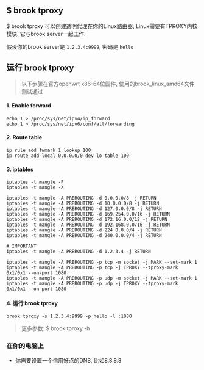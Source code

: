 ## $ brook tproxy

$ brook tproxy 可以创建透明代理在你的Linux路由器, Linux需要有TPROXY内核模块. 它与brook server一起工作.

假设你的brook server是 `1.2.3.4:9999`, 密码是 `hello`

## 运行 brook tproxy

> 以下步骤在官方openwrt x86-64位固件, 使用的brook_linux_amd64文件测试通过

#### 1. Enable forward

```
echo 1 > /proc/sys/net/ipv4/ip_forward
echo 1 > /proc/sys/net/ipv6/conf/all/forwarding
```

#### 2. Route table

```
ip rule add fwmark 1 lookup 100
ip route add local 0.0.0.0/0 dev lo table 100
```

#### 3. iptables

```
iptables -t mangle -F
iptables -t mangle -X

iptables -t mangle -A PREROUTING -d 0.0.0.0/8 -j RETURN
iptables -t mangle -A PREROUTING -d 10.0.0.0/8 -j RETURN
iptables -t mangle -A PREROUTING -d 127.0.0.0/8 -j RETURN
iptables -t mangle -A PREROUTING -d 169.254.0.0/16 -j RETURN
iptables -t mangle -A PREROUTING -d 172.16.0.0/12 -j RETURN
iptables -t mangle -A PREROUTING -d 192.168.0.0/16 -j RETURN
iptables -t mangle -A PREROUTING -d 224.0.0.0/4 -j RETURN
iptables -t mangle -A PREROUTING -d 240.0.0.0/4 -j RETURN

# IMPORTANT
iptables -t mangle -A PREROUTING -d 1.2.3.4 -j RETURN

iptables -t mangle -A PREROUTING -p tcp -m socket -j MARK --set-mark 1
iptables -t mangle -A PREROUTING -p tcp -j TPROXY --tproxy-mark 0x1/0x1 --on-port 1080
iptables -t mangle -A PREROUTING -p udp -m socket -j MARK --set-mark 1
iptables -t mangle -A PREROUTING -p udp -j TPROXY --tproxy-mark 0x1/0x1 --on-port 1080
```

#### 4. 运行 brook tproxy

```
brook tproxy -s 1.2.3.4:9999 -p hello -l :1080
```

> 更多参数: $ brook tproxy -h

### 在你的电脑上

* 你需要设置一个信用好点的DNS, 比如8.8.8.8
